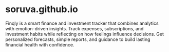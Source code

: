 # soruva.github.io
Finqly is a smart finance and investment tracker that combines analytics with emotion-driven insights.  Track expenses, subscriptions, and investment habits while reflecting on how feelings influence decisions.  Get personalized forecasts, simple reports, and guidance to build lasting financial health with confidence.
